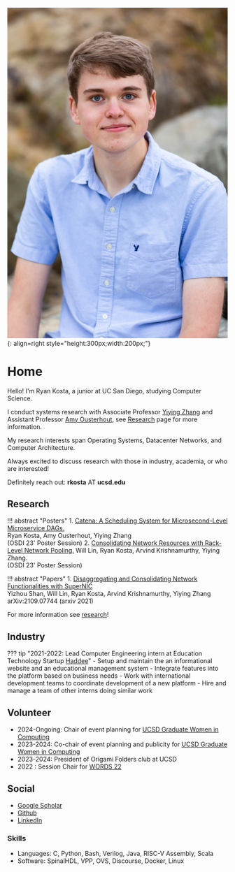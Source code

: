 ![portrait](me.jpeg){: align=right style="height:300px;width:200px;"}

# Home 

Hello! I'm Ryan Kosta, a junior at UC San Diego, studying Computer Science.

I conduct systems research with Associate Professor [Yiying Zhang](https://cseweb.ucsd.edu/~yiying/) and Assistant Professor [Amy Ousterhout](https://amyousterhout.com/), see [Research](research/research/) page for more information.

My research interests span Operating Systems, Datacenter Networks, and Computer Architecture.

Always excited to discuss research with those in industry, academia, or who are interested!

Definitely reach out: **rkosta** AT **ucsd.edu**


## Research
!!! abstract "Posters"
	1. [Catena: A Scheduling System for Microsecond-Level Microservice DAGs.](media/osdi-23-poster-catena-full.pdf)     
	Ryan Kosta, Amy Ousterhout, Yiying Zhang  
	(OSDI 23' Poster Session)
	2. [Consolidating Network Resources with Rack-Level Network Pooling.](media/osdi-23-poster-snic-full.pdf) 
	Will Lin, Ryan Kosta, Arvind Krishnamurthy, Yiying Zhang.    
	(OSDI 23' Poster Session)

!!! abstract "Papers"
	1. [Disaggregating and Consolidating Network Functionalities with SuperNIC](https://arxiv.org/pdf/2109.07744.pdf)  
	Yizhou Shan, Will Lin, Ryan Kosta, Arvind Krishnamurthy, Yiying Zhang    
	arXiv:2109.07744 (arxiv 2021) 
	
For more information see [research](research/research.md)!

## Industry 
??? tip "2021-2022: Lead Computer Engineering intern at Education Technology Startup [Haddee](https://haddee.com)"
	- Setup and maintain the an informational website and an educational management system 
	- Integrate features into the platform based on business needs 
	- Work with international development teams to coordinate development of a new platform 
	- Hire and manage a team of other interns doing similar work

## Volunteer
- 2024-Ongoing: Chair of event planning for [UCSD Graduate Women in Computing](https://gradwic.ucsd.edu/)
- 2023-2024: Co-chair of event planning and publicity for [UCSD Graduate Women in Computing](https://gradwic.ucsd.edu/)
- 2023-2024: President of Origami Folders club at UCSD 
- 2022 : Session Chair for [WORDS 22](https://www.wordsworkshop.org/words-2022) 

## Social
- [Google Scholar](https://scholar.google.com/citations?user=RVvydmkAAAA)
- [Github](https://github.com/ryankosta)
- [LinkedIn](https://www.linkedin.com/in/ryankosta/)

### Skills
- Languages: C, Python, Bash, Verilog, Java, RISC-V Assembly, Scala
- Software: SpinalHDL, VPP, OVS, Discourse, Docker, Linux 

